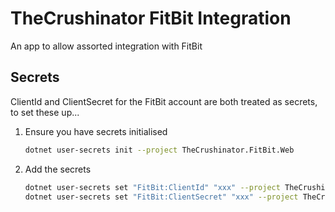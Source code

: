 # TheCrushinator FitBit Integration

An app to allow assorted integration with FitBit

## Secrets

ClientId and ClientSecret for the FitBit account are both treated as secrets, to set these up...

1. Ensure you have secrets initialised

    ```bash
    dotnet user-secrets init --project TheCrushinator.FitBit.Web
    ```

1. Add the secrets

    ```bash
    dotnet user-secrets set "FitBit:ClientId" "xxx" --project TheCrushinator.FitBit.Web
    dotnet user-secrets set "FitBit:ClientSecret" "xxx" --project TheCrushinator.FitBit.Web
    ```


